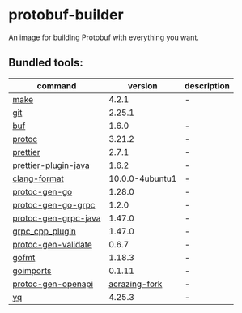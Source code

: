 # protobuf-builder

An image for building Protobuf with everything you want.

## Bundled tools:

| command | version | description |
| --- | --- | --- |
| [make](https://www.gnu.org/software/make/) | 4.2.1 | - |
| [git](https://git-scm.com/) | 2.25.1 |  |
| [buf](https://buf.build/) | 1.6.0 | - |
| [protoc](https://developers.google.com/protocol-buffers) | 3.21.2 | - |
| [prettier](https://prettier.io/) | 2.7.1 | - |
| [prettier-plugin-java](https://www.npmjs.com/package/prettier-plugin-java) | 1.6.2 | - |
| [clang-format](https://clang.llvm.org/docs/ClangFormat.html) | 10.0.0-4ubuntu1 | - |
| [protoc-gen-go](https://developers.google.com/protocol-buffers/docs/gotutorial) | 1.28.0 | - |
| [protoc-gen-go-grpc](https://grpc.io/docs/languages/go/quickstart/) | 1.2.0 | - |
| [protoc-gen-grpc-java](https://grpc.io/docs/languages/java/quickstart/) | 1.47.0 | - |
| [grpc_cpp_plugin](https://grpc.io/docs/languages/cpp/quickstart/) | 1.47.0 | - |
| [protoc-gen-validate](https://github.com/envoyproxy/protoc-gen-validate) | 0.6.7 | - |
| [gofmt](https://pkg.go.dev/cmd/gofmt) | 1.18.3 | - |
| [goimports](https://pkg.go.dev/golang.org/x/tools/cmd/goimports) | 0.1.11 | - |
| [protoc-gen-openapi](https://github.com/google/gnostic) | [acrazing-fork](https://github.com/google/gnostic) | - |
| [yq](https://github.com/mikefarah/yq/) | 4.25.3 | - |
